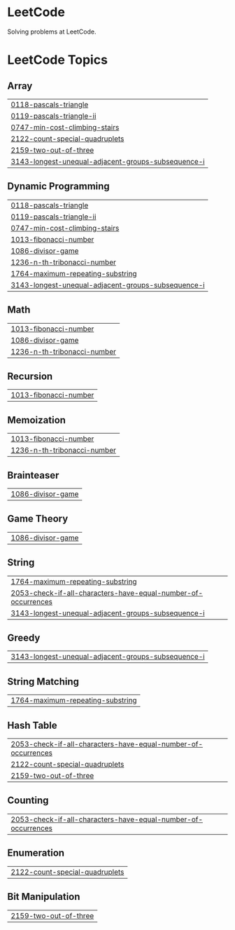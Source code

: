 # LeetCode
Solving problems at LeetCode.

<!---LeetCode Topics Start-->
# LeetCode Topics
## Array
|  |
| ------- |
| [0118-pascals-triangle](https://github.com/leegyuho-programer/Algorithm/tree/master/0118-pascals-triangle) |
| [0119-pascals-triangle-ii](https://github.com/leegyuho-programer/Algorithm/tree/master/0119-pascals-triangle-ii) |
| [0747-min-cost-climbing-stairs](https://github.com/leegyuho-programer/Algorithm/tree/master/0747-min-cost-climbing-stairs) |
| [2122-count-special-quadruplets](https://github.com/leegyuho-programer/Algorithm/tree/master/2122-count-special-quadruplets) |
| [2159-two-out-of-three](https://github.com/leegyuho-programer/Algorithm/tree/master/2159-two-out-of-three) |
| [3143-longest-unequal-adjacent-groups-subsequence-i](https://github.com/leegyuho-programer/Algorithm/tree/master/3143-longest-unequal-adjacent-groups-subsequence-i) |
## Dynamic Programming
|  |
| ------- |
| [0118-pascals-triangle](https://github.com/leegyuho-programer/Algorithm/tree/master/0118-pascals-triangle) |
| [0119-pascals-triangle-ii](https://github.com/leegyuho-programer/Algorithm/tree/master/0119-pascals-triangle-ii) |
| [0747-min-cost-climbing-stairs](https://github.com/leegyuho-programer/Algorithm/tree/master/0747-min-cost-climbing-stairs) |
| [1013-fibonacci-number](https://github.com/leegyuho-programer/Algorithm/tree/master/1013-fibonacci-number) |
| [1086-divisor-game](https://github.com/leegyuho-programer/Algorithm/tree/master/1086-divisor-game) |
| [1236-n-th-tribonacci-number](https://github.com/leegyuho-programer/Algorithm/tree/master/1236-n-th-tribonacci-number) |
| [1764-maximum-repeating-substring](https://github.com/leegyuho-programer/Algorithm/tree/master/1764-maximum-repeating-substring) |
| [3143-longest-unequal-adjacent-groups-subsequence-i](https://github.com/leegyuho-programer/Algorithm/tree/master/3143-longest-unequal-adjacent-groups-subsequence-i) |
## Math
|  |
| ------- |
| [1013-fibonacci-number](https://github.com/leegyuho-programer/Algorithm/tree/master/1013-fibonacci-number) |
| [1086-divisor-game](https://github.com/leegyuho-programer/Algorithm/tree/master/1086-divisor-game) |
| [1236-n-th-tribonacci-number](https://github.com/leegyuho-programer/Algorithm/tree/master/1236-n-th-tribonacci-number) |
## Recursion
|  |
| ------- |
| [1013-fibonacci-number](https://github.com/leegyuho-programer/Algorithm/tree/master/1013-fibonacci-number) |
## Memoization
|  |
| ------- |
| [1013-fibonacci-number](https://github.com/leegyuho-programer/Algorithm/tree/master/1013-fibonacci-number) |
| [1236-n-th-tribonacci-number](https://github.com/leegyuho-programer/Algorithm/tree/master/1236-n-th-tribonacci-number) |
## Brainteaser
|  |
| ------- |
| [1086-divisor-game](https://github.com/leegyuho-programer/Algorithm/tree/master/1086-divisor-game) |
## Game Theory
|  |
| ------- |
| [1086-divisor-game](https://github.com/leegyuho-programer/Algorithm/tree/master/1086-divisor-game) |
## String
|  |
| ------- |
| [1764-maximum-repeating-substring](https://github.com/leegyuho-programer/Algorithm/tree/master/1764-maximum-repeating-substring) |
| [2053-check-if-all-characters-have-equal-number-of-occurrences](https://github.com/leegyuho-programer/Algorithm/tree/master/2053-check-if-all-characters-have-equal-number-of-occurrences) |
| [3143-longest-unequal-adjacent-groups-subsequence-i](https://github.com/leegyuho-programer/Algorithm/tree/master/3143-longest-unequal-adjacent-groups-subsequence-i) |
## Greedy
|  |
| ------- |
| [3143-longest-unequal-adjacent-groups-subsequence-i](https://github.com/leegyuho-programer/Algorithm/tree/master/3143-longest-unequal-adjacent-groups-subsequence-i) |
## String Matching
|  |
| ------- |
| [1764-maximum-repeating-substring](https://github.com/leegyuho-programer/Algorithm/tree/master/1764-maximum-repeating-substring) |
## Hash Table
|  |
| ------- |
| [2053-check-if-all-characters-have-equal-number-of-occurrences](https://github.com/leegyuho-programer/Algorithm/tree/master/2053-check-if-all-characters-have-equal-number-of-occurrences) |
| [2122-count-special-quadruplets](https://github.com/leegyuho-programer/Algorithm/tree/master/2122-count-special-quadruplets) |
| [2159-two-out-of-three](https://github.com/leegyuho-programer/Algorithm/tree/master/2159-two-out-of-three) |
## Counting
|  |
| ------- |
| [2053-check-if-all-characters-have-equal-number-of-occurrences](https://github.com/leegyuho-programer/Algorithm/tree/master/2053-check-if-all-characters-have-equal-number-of-occurrences) |
## Enumeration
|  |
| ------- |
| [2122-count-special-quadruplets](https://github.com/leegyuho-programer/Algorithm/tree/master/2122-count-special-quadruplets) |
## Bit Manipulation
|  |
| ------- |
| [2159-two-out-of-three](https://github.com/leegyuho-programer/Algorithm/tree/master/2159-two-out-of-three) |
<!---LeetCode Topics End-->